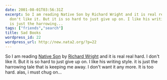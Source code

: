 ```yaml
---
date: 2001-08-01T03:56:31Z
excerpt: So I am reading Native Son by Richard Wright and it is real real hard. I
  don't like it. But it is so hard to just give up on. I like his writing style. it
  is just the harrowing...
tags: ["friends","search"]
title: Sad Books
wordpress_id: 22
wordpress_url: http://new.nata2.org/?p=22
---
```


So I am reading <a href="http://www.amazon.com/exec/obidos/ASIN/0060809779/nata2productions">Native Son</a> by <a href="http://www.amazon.com/exec/obidos/external-search/107-8488385-1006951?tag=nata2productions&mode=blended&keyword=Richard+Wright">Richard Wright</a> and it is real real hard. I don't like it. But it is so hard to just give up on. I like his writing style. it is just the harrowing tale that is keeping me away. I don't want it any more. It is too hard. alas, i must chug on...
